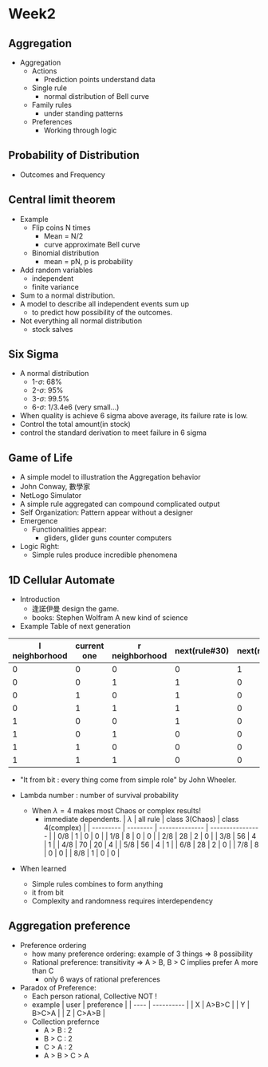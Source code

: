 # Week2

## Aggregation

- Aggregation
  - Actions
    - Prediction points understand data
  - Single rule
    - normal distribution of Bell curve
  - Family rules
    - under standing patterns
  - Preferences
    - Working through logic

## Probability of Distribution

- Outcomes and Frequency
 
## Central limit theorem

- Example
  - Flip coins N times
    - Mean = N/2
    - curve approximate Bell curve
  - Binomial distribution
    - mean = pN, p is probability
- Add random variables
  - independent
  - finite variance
- Sum to a normal distribution.
- A model to describe all independent events sum up
  - to predict how possibility of the outcomes.
- Not everything all normal distribution
  - stock salves 

## Six Sigma

- A normal distribution
  - 1-$\sigma$: 68%
  - 2-$\sigma$: 95%
  - 3-$\sigma$: 99.5%
  - 6-$\sigma$: 1/3.4e6 (very small...)
- When quality is achieve 6 sigma above average, its failure rate is low.
- Control the total amount(in stock)
- control the standard derivation to meet failure in 6 sigma

## Game of Life

- A simple model to illustration the Aggregation behavior
- John Conway, 數學家
- NetLogo Simulator
- A simple rule aggregated can compound complicated output
- Self Organization: Pattern appear without a designer
- Emergence
  - Functionalities appear:
    - gliders, glider guns counter computers
- Logic Right:
  - Simple rules produce incredible phenomena

## 1D Cellular Automate

- Introduction 
  - 逢諾伊曼 design the game.
  - books: Stephen Wolfram A new kind of science
- Example Table of next generation 

| l neighborhood | current one | r neighborhood | next(rule#30) | next(rule#1) | next(rule#255) |
| -------------- | ----------- | -------------- | ------------- | ------------ | -------------- |
| 0              | 0           | 0              | 0             | 1            | 1              |
| 0              | 0           | 1              | 1             | 0            | 1              |
| 0              | 1           | 0              | 1             | 0            | 1              |
| 0              | 1           | 1              | 1             | 0            | 1              |
| 1              | 0           | 0              | 1             | 0            | 1              |
| 1              | 0           | 1              | 0             | 0            | 1              |
| 1              | 1           | 0              | 0             | 0            | 1              |
| 1              | 1           | 1              | 0             | 0            | 1              |

- "It from bit : every thing come from simple role" by John Wheeler.
- Lambda number : number of survival probability
  - When $\lambda = 4$ makes most Chaos or complex results!
    - immediate dependents.
  | $\lambda$ | all rule | class 3(Chaos) | class 4(complex) |
  | --------- | -------- | -------------- | ---------------- |
  | 0/8       | 1        | 0              | 0                |
  | 1/8       | 8        | 0              | 0                |
  | 2/8       | 28       | 2              | 0                |
  | 3/8       | 56       | 4              | 1                |
  | 4/8       | 70       | 20             | 4                |
  | 5/8       | 56       | 4              | 1                |
  | 6/8       | 28       | 2              | 0                |
  | 7/8       | 8        | 0              | 0                |
  | 8/8       | 1        | 0              | 0                |

- When learned
  - Simple rules combines to form anything
  - it from bit
  - Complexity and randomness requires interdependency

## Aggregation preference

- Preference ordering
  - how many preference ordering: example of 3 things => 8 possibility
  - Rational preference:  transitivity => A > B, B  > C implies prefer A more than C
    - only 6 ways of rational preferences
- Paradox of Preference:
  - Each person rational, Collective NOT !
  - example
  | user | preference |
  | ---- | ---------- |
  | X    | A>B>C      |
  | Y    | B>C>A      |
  | Z    | C>A>B      |
  - Collection prefernce
    - A > B : 2
    - B > C : 2
    - C > A : 2
    - A > B > C > A
  
